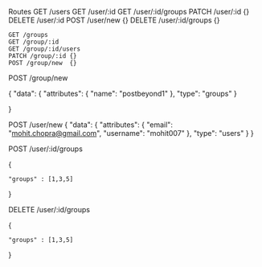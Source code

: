 Routes
    GET /users
    GET /user/:id
    GET /user/:id/groups
    PATCH /user/:id  {}
    DELETE /user/:id 
    POST /user/new {}
    DELETE /user/:id/groups {}


    GET /groups
    GET /group/:id
    GET /group/:id/users
    PATCH /group/:id {}
    POST /group/new  {}




POST /group/new

  {
      "data": 
        {
          "attributes": {
           "name": "postbeyond1"
        },
           "type": "groups"
       }
      
  }

POST /user/new
  {
      "data": 
        {
          "attributes": {
            "email": "mohit.chopra@gmail.com", 
            "username": "mohit007"
         },
        "type": "users"
      }
  }

POST /user/:id/groups

{

    "groups" : [1,3,5]
}

DELETE /user/:id/groups

{

    "groups" : [1,3,5]
}

